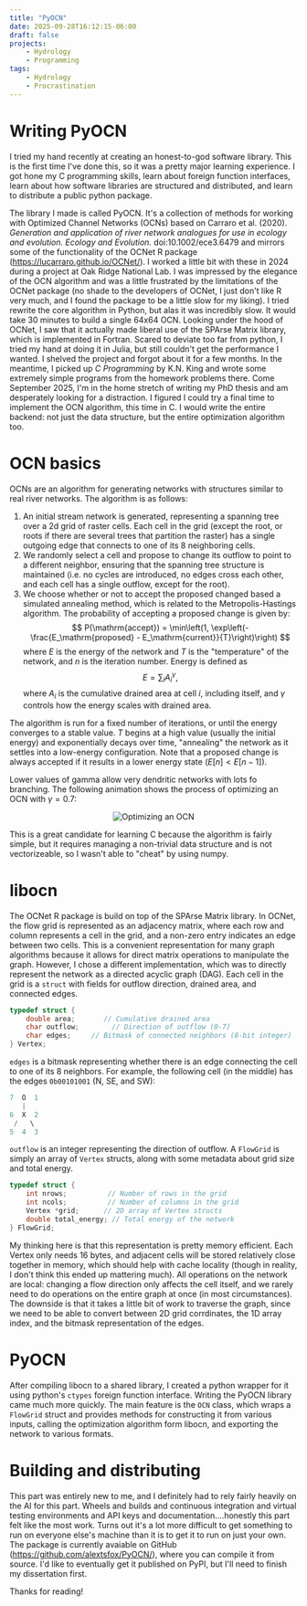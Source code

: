 ```yaml
---
title: "PyOCN"
date: 2025-09-28T16:12:15-06:00
draft: false
projects:
    - Hydrology
    - Programming
tags:
    - Hydrology
    - Procrastination
---
```


# Writing PyOCN
I tried my hand recently at creating an honest-to-god software library. This is the first time I've done this, so it was a pretty major learning experience. I got hone my C programming skills, learn about foreign function interfaces, learn about how software libraries are structured and distributed, and learn to distribute a public python package.

The library I made is called PyOCN. It's a collection of methods for working with Optimized Channel Networks (OCNs) based on Carraro et al. (2020). *Generation and application of river network analogues for use in ecology and evolution. Ecology and Evolution.* doi:10.1002/ece3.6479 and mirrors some of the functionality of the OCNet R package (https://lucarraro.github.io/OCNet/). I worked a little bit with these in 2024 during a project at Oak Ridge National Lab. I was impressed by the elegance of the OCN algorithm and was a little frustrated by the limitations of the OCNet package (no shade to the developers of OCNet, I just don't like R very much, and I found the package to be a little slow for my liking). I tried rewrite the core algorithm in Python, but alas it was incredibly slow. It would take 30 minutes to build a single 64x64 OCN. Looking under the hood of OCNet, I saw that it actually made liberal use of the SPArse Matrix library, which is implemented in Fortran. Scared to deviate too far from python, I tried my hand at doing it in Julia, but still couldn't get the performance I wanted. I shelved the project and forgot about it for a few months. In the meantime, I picked up *C Programming* by K.N. King and wrote some extremely simple programs from the homework problems there. Come September 2025, I'm in the home stretch of writing my PhD thesis and am desperately looking for a distraction. I figured I could try a final time to implement the OCN algorithm, this time in C. I would write the entire backend: not just the data structure, but the entire optimization algorithm too. 

# OCN basics
OCNs are an algorithm for generating networks with structures similar to real river networks. The algorithm is as follows:

1. An initial stream network is generated, representing a spanning tree over a 2d grid of raster cells. Each cell in the grid (except the root, or roots if there are several trees that partition the raster) has a single outgoing edge that connects to one of its 8 neighboring cells. 
2. We randomly select a cell and propose to change its outflow to point to a different neighbor, ensuring that the spanning tree structure is maintained (i.e. no cycles are introduced, no edges cross each other, and each cell has a single outflow, except for the root). 
3. We choose whether or not to accept the proposed changed based a simulated annealing method, which is related to the Metropolis-Hastings algorithm. The probability of accepting a proposed change is given by:
$$
P(\mathrm{accept}) = \min\left(1, \exp\left(-\frac{E_\mathrm{proposed} - E_\mathrm{current}}{T}\right)\right)
$$
where $E$ is the energy of the network and $T$ is the "temperature" of the network, and $n$ is the iteration number. Energy is defined as
$$
E = \sum_{i} A_i^\gamma,
$$
where $A_i$ is the cumulative drained area at cell $i$, including itself, and $\gamma$ controls how the energy scales with drained area. 

The algorithm is run for a fixed number of iterations, or until the energy converges to a stable value. $T$ begins at a high value (usually the initial energy) and exponentially decays over time, "annealing" the network as it settles into a low-energy configuration. Note that a proposed change is always accepted if it results in a lower energy state ($E[n] < E[n-1]$).

Lower values of gamma allow very dendritic networks with lots fo branching. The following animation shows the process of optimizing an OCN with $\gamma=0.7$:

<div align="center">
  <img src="generation.gif" alt="Optimizing an OCN">
</div>

This is a great candidate for learning C because the algorithm is fairly simple, but it requires managing a non-trivial data structure and is not vectorizeable, so I wasn't able to "cheat" by using numpy.

# libocn
The OCNet R package is build on top of the SPArse Matrix library. In OCNet, the flow grid is represented as an adjacency matrix, where each row and column represents a cell in the grid, and a non-zero entry indicates an edge between two cells. This is a convenient representation for many graph algorithms because it allows for direct matrix operations to manipulate the graph. However, I chose a different implementation, which was to directly represent the network as a directed acyclic graph (DAG). Each cell in the grid is a `struct` with fields for outflow direction, drained area, and connected edges. 
```c
typedef struct {
    double area;       // Cumulative drained area
    char outflow;        // Direction of outflow (0-7)
    char edges;     // Bitmask of connected neighbors (8-bit integer)
} Vertex;
```

`edges` is a bitmask representing whether there is an edge connecting the cell to one of its 8 neighbors. For example, the following cell (in the middle) has the edges `0b00101001` (N, SE, and SW):

```c
7  O  1
   |
6  X  2
 /   \
5  4  3
```

`outflow` is an integer representing the direction of outflow. A `FlowGrid` is simply an array of `Vertex` structs, along with some metadata about grid size and total energy.

```c
typedef struct {
    int nrows;          // Number of rows in the grid
    int ncols;          // Number of columns in the grid
    Vertex *grid;      // 2D array of Vertex structs
    double total_energy; // Total energy of the network
} FlowGrid;
```

My thinking here is that this representation is pretty memory efficient. Each Vertex only needs 16 bytes, and adjacent cells will be stored relatively close together in memory, which should help with cache locality (though in reality, I don't think this ended up mattering much). All operations on the network are local: changing a flow direction only affects the cell itself, and we rarely need to do operations on the entire graph at once (in most circumstances). The downside is that it takes a little bit of work to traverse the graph, since we need to be able to convert between 2D grid corrdinates, the 1D array index, and the bitmask representation of the edges. 

# PyOCN
After compiling libocn to a shared library, I created a python wrapper for it using python's `ctypes` foreign function interface. Writing the PyOCN library came much more quickly. The main feature is the `OCN` class, which wraps a `FlowGrid` struct and provides methods for constructing it from various inputs, calling the optimization algorithm form libocn, and exporting the network to various formats.

# Building and distributing
This part was entirely new to me, and I definitely had to rely fairly heavily on the AI for this part. Wheels and builds and continuous integration and virtual testing environments and API keys and documentation....honestly this part felt like the most work. Turns out it's a lot more difficult to get something to run on everyone else's machine than it is to get it to run on just your own. The package is currently avaiable on GitHub (https://github.com/alextsfox/PyOCN/), where you can compile it from source. I'd like to eventually get it published on PyPI, but I'll need to finish my dissertation first.

Thanks for reading!